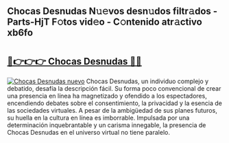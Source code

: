 ## Chocas Desnudas N𝚞𝚎vos desn𝚞dos filtr𝚊dos - Parts-HjT F𝚘tos vid𝚎o - C𝚘ntenido atr𝚊ctivo xb6fo

# <h2><a href="http://mb6vfnd.tromn.icu/?c=Chocas+Desnudas">🔗👉👉👉 Chocas Desnudas 🔗🔗</a></h2>

[![Chocas Desnudas nuevo](https://i.imgur.com/pEAQMta.gif)](http://mb6vfnd.tromn.icu/?c=Chocas+Desnudas)
Chocas Desnudas, un individuo complejo y debatido, desafía la descripción fácil. Su forma poco convencional de crear una presencia en línea ha magnetizado y ofendido a los espectadores, encendiendo debates sobre el consentimiento, la privacidad y la esencia de las sociedades virtuales. A pesar de la ambigüedad de sus planes futuros, su huella en la cultura en línea es imborrable. Impulsada por una determinación inquebrantable y un carisma innegable, la presencia de Chocas Desnudas en el universo virtual no tiene paralelo.
